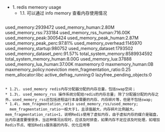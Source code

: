 * 1\. redis memeory usage
  * 1.1\. 可以通过 info memory 查看内存使用情况
  ```
used_memory:2939472
used_memory_human:2.80M
used_memory_rss:733184
used_memory_rss_human:716.00K
used_memory_peak:3005424
used_memory_peak_human:2.87M
used_memory_peak_perc:97.81%
used_memory_overhead:1145970
used_memory_startup:980752
used_memory_dataset:1793502
used_memory_dataset_perc:91.57%
total_system_memory:8589934592
total_system_memory_human:8.00G
used_memory_lua:37888
used_memory_lua_human:37.00K
maxmemory:0
maxmemory_human:0B
maxmemory_policy:noeviction
mem_fragmentation_ratio:0.25
mem_allocator:libc
active_defrag_running:0
lazyfree_pending_objects:0

  ```

  * 1.2\. used_memory redis内存分配器分配的内存总量，包括swap空间；
  * 1.3\. used_memory_rss 操作系统分配给redis的内存总量; 除了分配器分配的内存之外，used_memory_rss还包括进程运行本身需要的内存、内存碎片等，但是不包括swap;
  * 1.4\. mem_fragmentation_ratio used_memory_rss/used_memory;
    mem_fragmentation_ratio一般大于1，且该值越大，内存碎片比例越大。mem_fragmentation_ratio<1，说明Redis使用了虚拟内存，由于虚拟内存的媒介是磁盘，比内存速度要慢很多，当这种情况出现时，应该及时排查，如果内存不足应该及时处理，如增加Redis节点、增加Redis服务器的内存、优化应用等
    